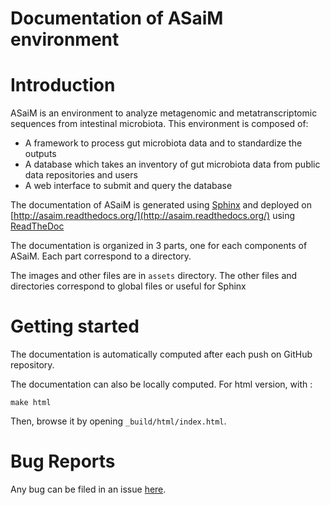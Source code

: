 Documentation of ASaiM environment
==================================

# Introduction

ASaiM is an environment to analyze metagenomic and metatranscriptomic sequences
from intestinal microbiota. This environment is composed of:

- A framework to process gut microbiota data and to standardize the outputs
- A database which takes an inventory of gut microbiota data from public data repositories 
and users
- A web interface to submit and query the database

The documentation of ASaiM is generated using [Sphinx](http://sphinx-doc.org/index.html) and deployed on 
[http://asaim.readthedocs.org/](http://asaim.readthedocs.org/) using [ReadTheDoc](https://readthedocs.org/)

The documentation is organized in 3 parts, one for each components of ASaiM. Each
part correspond to a directory. 

The images and other files are in `assets` directory. The other files and directories
correspond to global files or useful for Sphinx

# Getting started

The documentation is automatically computed after each push on GitHub repository.

The documentation can also be locally computed. For html version, with :

```
make html
```

Then, browse it by opening `_build/html/index.html`.

# Bug Reports

Any bug can be filed in an issue [here](https://github.com/ASaiM/documentation/issues).
